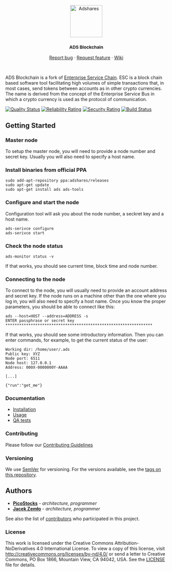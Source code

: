 <p align="center">
  <a href="https://adshares.net/">
    <img src="https://adshares.net/logos/ads.svg" alt="Adshares" width=100 height=100>
  </a>
  <h3 align="center"><small>ADS Blockchain</small></h3>
  <p align="center">
    <a href="https://github.com/adshares/ads/issues/new?template=bug_report.md&labels=Bug">Report bug</a>
    ·
    <a href="https://github.com/adshares/ads/issues/new?template=feature_request.md&labels=New%20Feature">Request feature</a>
    ·
    <a href="https://github.com/adshares/ads/wiki">Wiki</a>
  </p>
</p>

<br>

ADS Blockchain is a fork of [Enterprise Service Chain](https://github.com/EnterpriseServiceChain/esc). ESC is a block chain based software tool facilitating high
 volumes of simple transactions that, in most cases, send tokens between accounts as in other crypto currencies. The name is derived from the concept of the Enterprise Service Bus in which a crypto currency is used as the protocol of communication.

[![Quality Status](https://sonarcloud.io/api/project_badges/measure?project=adshares-ads&metric=alert_status)](https://sonarcloud.io/dashboard?id=adshares-ads)
[![Reliability Rating](https://sonarcloud.io/api/project_badges/measure?project=adshares-ads&metric=reliability_rating)](https://sonarcloud.io/dashboard?id=adshares-ads)
[![Security Rating](https://sonarcloud.io/api/project_badges/measure?project=adshares-ads&metric=security_rating)](https://sonarcloud.io/dashboard?id=adshares-ads)
[![Build Status](https://travis-ci.org/adshares/ads.svg?branch=master)](https://travis-ci.org/adshares/ads)


## Getting Started

### Master node

To setup the master node, you will need to provide a node number and secret key. 
Usually you will also need to specify a host name. 

### Install binaries from official PPA

	sudo add-apt-repository ppa:adshares/releases
	sudo apt-get update
	sudo apt-get install ads ads-tools

    
### Configure and start the node

Configuration tool will ask you about the node number, a seckret key and a host name.
	 
	ads-serivce configure
	ads-serivce start


### Check the node status

	ads-monitor status -v

If that works, you should see current time, block time and node number.
	

### Connecting to the node

To connect to the node, you will usually need to provide an account address and secret key. 
If the node runs on a machine other than the one where you log in, you will also need to specify a host name. 
Once you know the proper parameters, you should be able to connect like this:

```
ads --host=HOST --address=ADDRESS -s
ENTER passphrase or secret key
****************************************************************
```

If that works, you should see some introductory information.
Then you can enter commands, for example, to get the current status of the user:
```
Working dir: /home/user/.ads
Public key: XYZ
Node port: 6511
Node host: 127.0.0.1
Address: 000X-0000000Y-AAAA

[...]

{"run":"get_me"}
``` 


### Documentation

- [Installation](https://github.com/adshares/ads/wiki#installation)
- [Usage](https://github.com/adshares/ads/wiki/ADS-API)
- [QA tests](https://github.com/adshares/ads-tests)

### Contributing

Please follow our [Contributing Guidelines](docs/CONTRIBUTING.md)

### Versioning

We use [SemVer](http://semver.org/) for versioning. For the versions available, see the [tags on this repository](https://github.com/adshares/ads/tags). 


## Authors

- **[PicoStocks](https://github.com/picostocks)** - _architecture, programmer_
- **[Jacek Zemło](https://github.com/jzemlo)** - _architecture, programmer_

See also the list of [contributors](https://github.com/adshares/ads/contributors) who participated in this project.

### License

This work is licensed under the Creative Commons Attribution-NoDerivatives 4.0
 International License. To view a copy of this license, visit
 http://creativecommons.org/licenses/by-nd/4.0/ or send a letter to Creative
 Commons, PO Box 1866, Mountain View, CA 94042, USA.
  See the [LICENSE](LICENSE) file for details.
